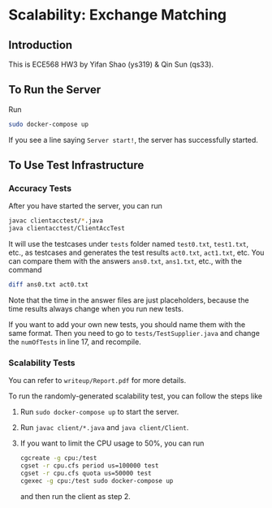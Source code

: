 # Scalability: Exchange Matching

## Introduction

This is ECE568 HW3 by Yifan Shao (ys319) & Qin Sun (qs33). 

## To Run the Server

Run

```bash
sudo docker-compose up
```

If you see a line saying `Server start!`, the server has successfully started. 

## To Use Test Infrastructure

### Accuracy Tests

After you have started the server, you can run

```bash
javac clientacctest/*.java
java clientacctest/ClientAccTest
```

It will use the testcases under `tests` folder named `test0.txt`, `test1.txt`, etc., as testcases and generates the test results `act0.txt`, `act1.txt`, etc. You can compare them with the answers `ans0.txt`, `ans1.txt`, etc., with the command

```bash
diff ans0.txt act0.txt
```

Note that the time in the answer files are just placeholders, because the time results always change when you run new tests. 

If you want to add your own new tests, you should name them with the same format. Then you need to go to `tests/TestSupplier.java` and change the `numOfTests` in line 17, and recompile. 

### Scalability Tests

You can refer to `writeup/Report.pdf` for more details. 

To run the randomly-generated scalability test, you can follow the steps like

1. Run `sudo docker-compose up` to start the server. 

2. Run `javac client/*.java` and `java client/Client`. 

3. If you want to limit the CPU usage to 50%, you can run

   ```bash
   cgcreate -g cpu:/test
   cgset -r cpu.cfs period us=100000 test
   cgset -r cpu.cfs quota us=50000 test
   cgexec -g cpu:/test sudo docker-compose up
   ```

   and then run the client as step 2. 
